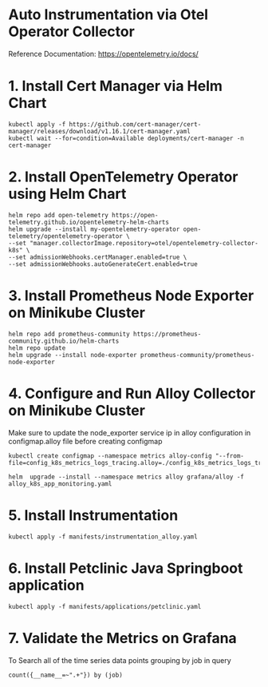 
# Auto Instrumentation via Otel Operator Collector
Reference Documentation: https://opentelemetry.io/docs/

# 1. Install Cert Manager via Helm Chart  

    kubectl apply -f https://github.com/cert-manager/cert-manager/releases/download/v1.16.1/cert-manager.yaml
    kubectl wait --for=condition=Available deployments/cert-manager -n cert-manager

# 2. Install OpenTelemetry Operator using Helm Chart  

    helm repo add open-telemetry https://open-telemetry.github.io/opentelemetry-helm-charts
    helm upgrade --install my-opentelemetry-operator open-telemetry/opentelemetry-operator \
    --set "manager.collectorImage.repository=otel/opentelemetry-collector-k8s" \
    --set admissionWebhooks.certManager.enabled=true \
    --set admissionWebhooks.autoGenerateCert.enabled=true

# 3. Install Prometheus Node Exporter on Minikube Cluster

    helm repo add prometheus-community https://prometheus-community.github.io/helm-charts
    helm repo update
    helm upgrade --install node-exporter prometheus-community/prometheus-node-exporter

# 4. Configure and Run Alloy Collector on Minikube Cluster

Make sure to update the node_exporter service ip in alloy configuration in configmap.alloy file before creating configmap

    kubectl create configmap --namespace metrics alloy-config "--from-file=config_k8s_metrics_logs_tracing.alloy=./config_k8s_metrics_logs_tracing.alloy"

    helm  upgrade --install --namespace metrics alloy grafana/alloy -f alloy_k8s_app_monitoring.yaml


# 5. Install Instrumentation 

    kubectl apply -f manifests/instrumentation_alloy.yaml

# 6. Install Petclinic Java Springboot application  

    kubectl apply -f manifests/applications/petclinic.yaml

# 7. Validate the Metrics on Grafana  

To Search all of the time series data points grouping by job  in query  

    count({__name__=~".+"}) by (job)